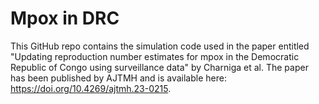 # Mpox in DRC

This GitHub repo contains the simulation code used in the paper entitled "Updating reproduction number estimates for mpox in the Democratic Republic of Congo using surveillance data" by Charniga et al. The paper has been published by AJTMH and is available here: https://doi.org/10.4269/ajtmh.23-0215. 
